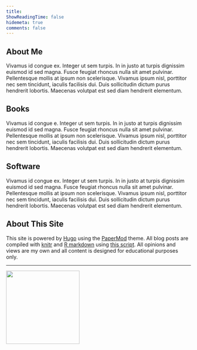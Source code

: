 ```yaml
---
title:
ShowReadingTime: false
hidemeta: true
comments: false
---
```


## About Me

Vivamus id congue ex. Integer ut sem turpis. In in justo at turpis dignissim euismod id sed magna. Fusce feugiat rhoncus nulla sit amet pulvinar. Pellentesque mollis at ipsum non scelerisque. Vivamus ipsum nisl, porttitor nec sem tincidunt, iaculis facilisis dui. Duis sollicitudin dictum purus hendrerit lobortis. Maecenas volutpat est sed diam hendrerit elementum.

## Books

Vivamus id congue e. Integer ut sem turpis. In in justo at turpis dignissim euismod id sed magna. Fusce feugiat rhoncus nulla sit amet pulvinar. Pellentesque mollis at ipsum non scelerisque. Vivamus ipsum nisl, porttitor nec sem tincidunt, iaculis facilisis dui. Duis sollicitudin dictum purus hendrerit lobortis. Maecenas volutpat est sed diam hendrerit elementum.

## Software

Vivamus id congue ex. Integer ut sem turpis. In in justo at turpis dignissim euismod id sed magna. Fusce feugiat rhoncus nulla sit amet pulvinar. Pellentesque mollis at ipsum non scelerisque. Vivamus ipsum nisl, porttitor nec sem tincidunt, iaculis facilisis dui. Duis sollicitudin dictum purus hendrerit lobortis. Maecenas volutpat est sed diam hendrerit elementum.

## About This Site

This site is powered by [Hugo](https://gohugo.io/) using the [PaperMod](https://github.com/adityatelange/hugo-PaperMod/) theme. All blog posts are compiled with [knitr](https://yihui.org/knitr/) and [R markdown](https://rmarkdown.rstudio.com/) using [this script](https://github.com/rstudio/blogdown). All opinions and views are my own and all content is designed for educational purposes only. 

--------------------------------------

<img src="/./about_files/me2.png#center" alt="" width="200px" height="200px"/>

